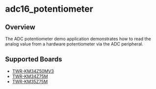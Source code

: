 # adc16_potentiometer

## Overview
The ADC potentiometer demo application demonstrates how to read the analog value from a hardware potentiometer via the
ADC peripheral.

## Supported Boards
- [TWR-KM34Z50MV3](../../../_boards/twrkm34z50mv3/demo_apps/adc16_potentiometer/example_board_readme.md)
- [TWR-KM34Z75M](../../../_boards/twrkm34z75m/demo_apps/adc16_potentiometer/example_board_readme.md)
- [TWR-KM35Z75M](../../../_boards/twrkm35z75m/demo_apps/adc16_potentiometer/example_board_readme.md)

